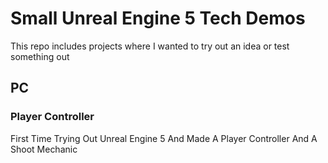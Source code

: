 # Small Unreal Engine 5 Tech Demos

This repo includes projects where I wanted to try out an idea or test something out

## PC

### Player Controller

First Time Trying Out Unreal Engine 5 And Made A Player Controller And A Shoot Mechanic
